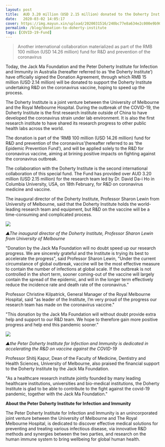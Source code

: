 ```yaml
---
layout: post
title:  AUD 3.20 million（USD 2.15 million）donated to the Doherty Institute, speeding up R&D on coronavirus vaccine
date:   2020-03-02 14:05:17
cover: https://img.mayun.xin/upload/2020031516/240bc77e8a634e2c000e9b90fd9cf4ce.jpeg
permalink: /blog/donation-to-doherty-institute
tags: [COVID-19-Fund]
---
```

> Another international collaboration materialized as part of the RMB 100 million (USD 14.26 million) fund for R&D and prevention of the coronavirus

Today, the Jack Ma Foundation and the Peter Doherty Institute for Infection and Immunity in Australia (hereafter referred to as ‘the Doherty Institute’) have officially signed the Donation Agreement, through which RMB 15 million (USD 2.14 million) will be donated to support the Doherty Institute undertaking R&D on the coronavirus vaccine, hoping to speed up the process.

The Doherty Institute is a joint venture between the University of Melbourne and the Royal Melbourne Hospital. During the outbreak of the COVID-19, the Doherty Institute is the first research institute outside of China to have developed the coronavirus strain under lab environment. It is also the first research institute to have shared its research progress to other public health labs across the world. 

The donation is part of the ‘RMB 100 million (USD 14.26 million) fund for R&D and prevention of the coronavirus’(hereafter referred to as ‘the Epidemic Prevention Fund’), and will be applied solely to the R&D for coronavirus vaccine, aiming at brining positive impacts on fighting against the coronavirus outbreak.

The collaboration with the Doherty Institute is the second international collaboration of this special fund. The Fund has provided over AUD 3.20 million (USD 2.15 million) for the research team led by Dr. David Da-i Ho in Columbia University, USA, on 18th February, for R&D on coronavirus medicine and vaccine.

The inaugural director of the Doherty Institute, Professor Sharon Lewin from University of Melbourne, said that the Doherty Institute holds the world-leading research team and equipment, but R&D on the vaccine will be a time-consuming and complicated process.

![](https://img.mayun.xin/upload/2020031516/1b9b63eb4568111be267c1c26895e165.jpeg)

*▲The inaugural director of the Doherty Institute, Professor Sharon Lewin from University of Melbourne*

"Donation by the Jack Ma Foundation will no doubt speed up our research progress. We are sincerely grateful and the Institute is trying its best to accelerate the progress", said Professor Sharon Lewin, "Under the current circumstance of global outbreak, vaccine will be the most effective measure to contain the number of infections at global scale. If the outbreak is not controlled in the short term, sooner coming-out of the vaccine will largely contain the spread of the epidemic, and will in the longer term effectively reduce the incidence rate and death rate of the coronavirus."

Professor Christine Kilpatrick, General Manager of the Royal Melbourne Hospital, said "as leader of the Institute, I’m very proud of the progress our research team has made on the coronavirus vaccine."

"This donation by the Jack Ma Foundation will without doubt provide extra help and support to our R&D team. We hope to therefore gain more positive progress and help end this pandemic sooner."

![](https://img.mayun.xin/upload/2020031516/240bc77e8a634e2c000e9b90fd9cf4ce.jpeg)

*▲the Peter Doherty Institute for Infection and Immunity is dedicated in accelerating the R&D on vaccine against the COVID-19*

Professor Shitij Kapur, Dean of the Faculty of Medicine, Dentistry and Health Sciences, University of Melbourne, also praised the financial support to the Doherty Institute by the Jack Ma Foundation.

"As a healthcare research institute jointly founded by many leading healthcare institutions, universities and bio-medical institutions, the Doherty Institute is glad to be able to contribute to the fight against the covid-19 pandemic, together with the Jack Ma Foundation."

**About the Peter Doherty Institute for Infection and Immunity**

The Peter Doherty Institute for Infection and Immunity is an unincorporated joint venture between the University of Melbourne and The Royal Melbourne Hospital, is dedicated to discover effective medical solutions for preventing and treating various infectious disease, via innovative R&D methods and synergies between the two parties, and research on the human immune system to bring wellbeing for global human health.